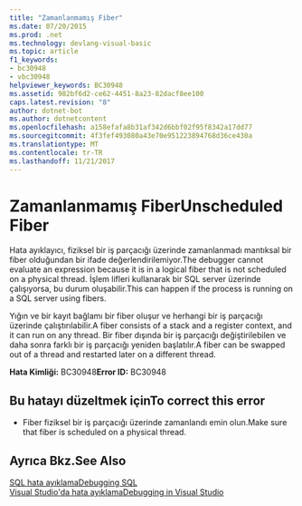 ```yaml
---
title: "Zamanlanmamış Fiber"
ms.date: 07/20/2015
ms.prod: .net
ms.technology: devlang-visual-basic
ms.topic: article
f1_keywords:
- bc30948
- vbc30948
helpviewer_keywords: BC30948
ms.assetid: 982bf6d2-ce62-4451-8a23-82dacf8ee100
caps.latest.revision: "8"
author: dotnet-bot
ms.author: dotnetcontent
ms.openlocfilehash: a158efafa8b31af342d6bbf02f95f8342a17dd77
ms.sourcegitcommit: 4f3fef493080a43e70e951223894768d36ce430a
ms.translationtype: MT
ms.contentlocale: tr-TR
ms.lasthandoff: 11/21/2017
---
```

# <a name="unscheduled-fiber"></a><span data-ttu-id="84d14-102">Zamanlanmamış Fiber</span><span class="sxs-lookup"><span data-stu-id="84d14-102">Unscheduled Fiber</span></span>
<span data-ttu-id="84d14-103">Hata ayıklayıcı, fiziksel bir iş parçacığı üzerinde zamanlanmadı mantıksal bir fiber olduğundan bir ifade değerlendirilemiyor.</span><span class="sxs-lookup"><span data-stu-id="84d14-103">The debugger cannot evaluate an expression because it is in a logical fiber that is not scheduled on a physical thread.</span></span> <span data-ttu-id="84d14-104">İşlem lifleri kullanarak bir SQL server üzerinde çalışıyorsa, bu durum oluşabilir.</span><span class="sxs-lookup"><span data-stu-id="84d14-104">This can happen if the process is running on a SQL server using fibers.</span></span>  
  
 <span data-ttu-id="84d14-105">Yığın ve bir kayıt bağlamı bir fiber oluşur ve herhangi bir iş parçacığı üzerinde çalıştırılabilir.</span><span class="sxs-lookup"><span data-stu-id="84d14-105">A fiber consists of a stack and a register context, and it can run on any thread.</span></span> <span data-ttu-id="84d14-106">Bir fiber dışında bir iş parçacığı değiştirilebilen ve daha sonra farklı bir iş parçacığı yeniden başlatılır.</span><span class="sxs-lookup"><span data-stu-id="84d14-106">A fiber can be swapped out of a thread and restarted later on a different thread.</span></span>  
  
 <span data-ttu-id="84d14-107">**Hata Kimliği:** BC30948</span><span class="sxs-lookup"><span data-stu-id="84d14-107">**Error ID:** BC30948</span></span>  
  
## <a name="to-correct-this-error"></a><span data-ttu-id="84d14-108">Bu hatayı düzeltmek için</span><span class="sxs-lookup"><span data-stu-id="84d14-108">To correct this error</span></span>  
  
-   <span data-ttu-id="84d14-109">Fiber fiziksel bir iş parçacığı üzerinde zamanlandı emin olun.</span><span class="sxs-lookup"><span data-stu-id="84d14-109">Make sure that fiber is scheduled on a physical thread.</span></span>  
  
## <a name="see-also"></a><span data-ttu-id="84d14-110">Ayrıca Bkz.</span><span class="sxs-lookup"><span data-stu-id="84d14-110">See Also</span></span>  
 [<span data-ttu-id="84d14-111">SQL hata ayıklama</span><span class="sxs-lookup"><span data-stu-id="84d14-111">Debugging SQL</span></span>](http://msdn.microsoft.com/en-us/f27c17e6-1d90-49f2-9fc0-d02e6a27f109)  
 [<span data-ttu-id="84d14-112">Visual Studio'da hata ayıklama</span><span class="sxs-lookup"><span data-stu-id="84d14-112">Debugging in Visual Studio</span></span>](/visualstudio/debugger/debugging-in-visual-studio)
